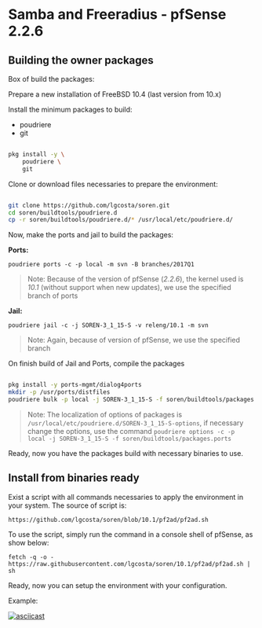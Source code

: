 Samba and Freeradius - pfSense 2.2.6
====================================

Building the owner packages
---------------------------

Box of build the packages:

Prepare a new installation of FreeBSD 10.4 (last version from 10.x)

Install the minimum packages to build:

- poudriere
- git

```bash

pkg install -y \
    poudriere \
    git

```

Clone or download files necessaries to prepare the environment:

```bash

git clone https://github.com/lgcosta/soren.git
cd soren/buildtools/poudriere.d
cp -r soren/buildtools/poudriere.d/* /usr/local/etc/poudriere.d/

```

Now, make the ports and jail to build the packages:

**Ports:**

`poudriere ports -c -p local -m svn -B branches/2017Q1`

> Note: Because of the version of pfSense (*2.2.6*), the kernel used is *10.1* (without support when new updates), we use the specified branch of ports

**Jail:**

`poudriere jail -c -j SOREN-3_1_15-S -v releng/10.1 -m svn`

> Note: Again, because of version of pfSense, we use the specified branch

On finish build of Jail and Ports, compile the packages

```bash

pkg install -y ports-mgmt/dialog4ports
mkdir -p /usr/ports/distfiles
poudriere bulk -p local -j SOREN-3_1_15-S -f soren/buildtools/packages.ports

```

> Note: The localization of options of packages is `/usr/local/etc/poudriere.d/SOREN-3_1_15-S-options`, if necessary change the options, use the command `poudriere options -c -p local -j SOREN-3_1_15-S -f soren/buildtools/packages.ports`

Ready, now you have the packages build with necessary binaries to use.

Install from binaries ready
---------------------------

Exist a script with all commands necessaries to apply the environment in your system. The source of script is:

`https://github.com/lgcosta/soren/blob/10.1/pf2ad/pf2ad.sh`

To use the script, simply run the command in a console shell of pfSense, as show below:

`fetch -q -o - https://raw.githubusercontent.com/lgcosta/soren/10.1/pf2ad/pf2ad.sh | sh`

Ready, now you can setup the environment with your configuration.

Example:

[![asciicast](https://asciinema.org/a/G7RIIYhsA0YlHzIbHdEfTUOvK.png)](https://asciinema.org/a/G7RIIYhsA0YlHzIbHdEfTUOvK)
